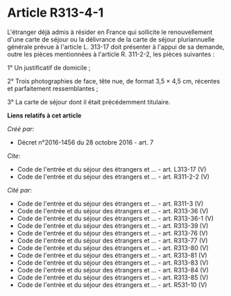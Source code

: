 # Article R313-4-1

L'étranger déjà admis à résider en France qui sollicite le renouvellement d'une carte de séjour ou la délivrance de la carte
de séjour pluriannuelle générale prévue à l'article L. 313-17 doit présenter à l'appui de sa demande, outre les pièces
mentionnées à l'article R. 311-2-2, les pièces suivantes : 

1° Un justificatif de domicile ; 

2° Trois photographies de face, tête nue, de format 3,5 × 4,5 cm, récentes et parfaitement ressemblantes ; 

3° La carte de séjour dont il était précédemment titulaire.

**Liens relatifs à cet article**

_Créé par_:

  - Décret n°2016-1456 du 28 octobre 2016 - art. 7

_Cite_:

  - Code de l'entrée et du séjour des étrangers et ... - art. L313-17 (V)
  - Code de l'entrée et du séjour des étrangers et ... - art. R311-2-2 (V)

_Cité par_:

  - Code de l'entrée et du séjour des étrangers et ... - art. R311-3 (V)
  - Code de l'entrée et du séjour des étrangers et ... - art. R313-36 (V)
  - Code de l'entrée et du séjour des étrangers et ... - art. R313-36-1 (V)
  - Code de l'entrée et du séjour des étrangers et ... - art. R313-39 (V)
  - Code de l'entrée et du séjour des étrangers et ... - art. R313-76 (V)
  - Code de l'entrée et du séjour des étrangers et ... - art. R313-77 (V)
  - Code de l'entrée et du séjour des étrangers et ... - art. R313-80 (V)
  - Code de l'entrée et du séjour des étrangers et ... - art. R313-81 (V)
  - Code de l'entrée et du séjour des étrangers et ... - art. R313-83 (V)
  - Code de l'entrée et du séjour des étrangers et ... - art. R313-84 (V)
  - Code de l'entrée et du séjour des étrangers et ... - art. R313-85 (V)
  - Code de l'entrée et du séjour des étrangers et ... - art. R531-10 (V)
